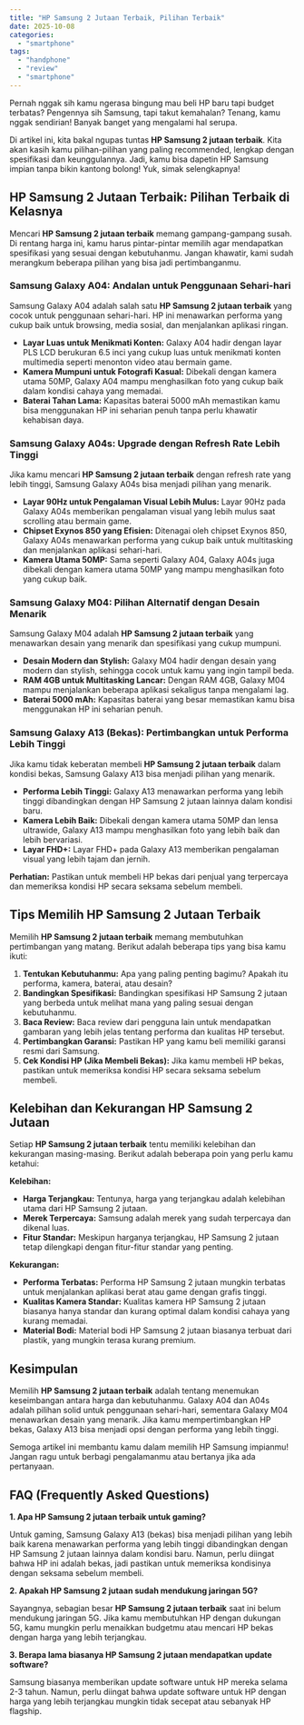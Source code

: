 ```yaml
---
title: "HP Samsung 2 Jutaan Terbaik, Pilihan Terbaik"
date: 2025-10-08
categories: 
  - "smartphone"
tags: 
  - "handphone"
  - "review"
  - "smartphone"
---
```


Pernah nggak sih kamu ngerasa bingung mau beli HP baru tapi budget terbatas? Pengennya sih Samsung, tapi takut kemahalan? Tenang, kamu nggak sendirian! Banyak banget yang mengalami hal serupa.

Di artikel ini, kita bakal ngupas tuntas **HP Samsung 2 jutaan terbaik**. Kita akan kasih kamu pilihan-pilihan yang paling recommended, lengkap dengan spesifikasi dan keunggulannya. Jadi, kamu bisa dapetin HP Samsung impian tanpa bikin kantong bolong! Yuk, simak selengkapnya!

## HP Samsung 2 Jutaan Terbaik: Pilihan Terbaik di Kelasnya

Mencari **HP Samsung 2 jutaan terbaik** memang gampang-gampang susah. Di rentang harga ini, kamu harus pintar-pintar memilih agar mendapatkan spesifikasi yang sesuai dengan kebutuhanmu. Jangan khawatir, kami sudah merangkum beberapa pilihan yang bisa jadi pertimbanganmu.

### Samsung Galaxy A04: Andalan untuk Penggunaan Sehari-hari

Samsung Galaxy A04 adalah salah satu **HP Samsung 2 jutaan terbaik** yang cocok untuk penggunaan sehari-hari. HP ini menawarkan performa yang cukup baik untuk browsing, media sosial, dan menjalankan aplikasi ringan.

- **Layar Luas untuk Menikmati Konten:** Galaxy A04 hadir dengan layar PLS LCD berukuran 6.5 inci yang cukup luas untuk menikmati konten multimedia seperti menonton video atau bermain game.
- **Kamera Mumpuni untuk Fotografi Kasual:** Dibekali dengan kamera utama 50MP, Galaxy A04 mampu menghasilkan foto yang cukup baik dalam kondisi cahaya yang memadai.
- **Baterai Tahan Lama:** Kapasitas baterai 5000 mAh memastikan kamu bisa menggunakan HP ini seharian penuh tanpa perlu khawatir kehabisan daya.

### Samsung Galaxy A04s: Upgrade dengan Refresh Rate Lebih Tinggi

Jika kamu mencari **HP Samsung 2 jutaan terbaik** dengan refresh rate yang lebih tinggi, Samsung Galaxy A04s bisa menjadi pilihan yang menarik.

- **Layar 90Hz untuk Pengalaman Visual Lebih Mulus:** Layar 90Hz pada Galaxy A04s memberikan pengalaman visual yang lebih mulus saat scrolling atau bermain game.
- **Chipset Exynos 850 yang Efisien:** Ditenagai oleh chipset Exynos 850, Galaxy A04s menawarkan performa yang cukup baik untuk multitasking dan menjalankan aplikasi sehari-hari.
- **Kamera Utama 50MP:** Sama seperti Galaxy A04, Galaxy A04s juga dibekali dengan kamera utama 50MP yang mampu menghasilkan foto yang cukup baik.

### Samsung Galaxy M04: Pilihan Alternatif dengan Desain Menarik

Samsung Galaxy M04 adalah **HP Samsung 2 jutaan terbaik** yang menawarkan desain yang menarik dan spesifikasi yang cukup mumpuni.

- **Desain Modern dan Stylish:** Galaxy M04 hadir dengan desain yang modern dan stylish, sehingga cocok untuk kamu yang ingin tampil beda.
- **RAM 4GB untuk Multitasking Lancar:** Dengan RAM 4GB, Galaxy M04 mampu menjalankan beberapa aplikasi sekaligus tanpa mengalami lag.
- **Baterai 5000 mAh:** Kapasitas baterai yang besar memastikan kamu bisa menggunakan HP ini seharian penuh.

### Samsung Galaxy A13 (Bekas): Pertimbangkan untuk Performa Lebih Tinggi

Jika kamu tidak keberatan membeli **HP Samsung 2 jutaan terbaik** dalam kondisi bekas, Samsung Galaxy A13 bisa menjadi pilihan yang menarik.

- **Performa Lebih Tinggi:** Galaxy A13 menawarkan performa yang lebih tinggi dibandingkan dengan HP Samsung 2 jutaan lainnya dalam kondisi baru.
- **Kamera Lebih Baik:** Dibekali dengan kamera utama 50MP dan lensa ultrawide, Galaxy A13 mampu menghasilkan foto yang lebih baik dan lebih bervariasi.
- **Layar FHD+:** Layar FHD+ pada Galaxy A13 memberikan pengalaman visual yang lebih tajam dan jernih.

**Perhatian:** Pastikan untuk membeli HP bekas dari penjual yang terpercaya dan memeriksa kondisi HP secara seksama sebelum membeli.

## Tips Memilih HP Samsung 2 Jutaan Terbaik

Memilih **HP Samsung 2 jutaan terbaik** memang membutuhkan pertimbangan yang matang. Berikut adalah beberapa tips yang bisa kamu ikuti:

1. **Tentukan Kebutuhanmu:** Apa yang paling penting bagimu? Apakah itu performa, kamera, baterai, atau desain?
2. **Bandingkan Spesifikasi:** Bandingkan spesifikasi HP Samsung 2 jutaan yang berbeda untuk melihat mana yang paling sesuai dengan kebutuhanmu.
3. **Baca Review:** Baca review dari pengguna lain untuk mendapatkan gambaran yang lebih jelas tentang performa dan kualitas HP tersebut.
4. **Pertimbangkan Garansi:** Pastikan HP yang kamu beli memiliki garansi resmi dari Samsung.
5. **Cek Kondisi HP (Jika Membeli Bekas):** Jika kamu membeli HP bekas, pastikan untuk memeriksa kondisi HP secara seksama sebelum membeli.

## Kelebihan dan Kekurangan HP Samsung 2 Jutaan

Setiap **HP Samsung 2 jutaan terbaik** tentu memiliki kelebihan dan kekurangan masing-masing. Berikut adalah beberapa poin yang perlu kamu ketahui:

**Kelebihan:**

- **Harga Terjangkau:** Tentunya, harga yang terjangkau adalah kelebihan utama dari HP Samsung 2 jutaan.
- **Merek Terpercaya:** Samsung adalah merek yang sudah terpercaya dan dikenal luas.
- **Fitur Standar:** Meskipun harganya terjangkau, HP Samsung 2 jutaan tetap dilengkapi dengan fitur-fitur standar yang penting.

**Kekurangan:**

- **Performa Terbatas:** Performa HP Samsung 2 jutaan mungkin terbatas untuk menjalankan aplikasi berat atau game dengan grafis tinggi.
- **Kualitas Kamera Standar:** Kualitas kamera HP Samsung 2 jutaan biasanya hanya standar dan kurang optimal dalam kondisi cahaya yang kurang memadai.
- **Material Bodi:** Material bodi HP Samsung 2 jutaan biasanya terbuat dari plastik, yang mungkin terasa kurang premium.

## Kesimpulan

Memilih **HP Samsung 2 jutaan terbaik** adalah tentang menemukan keseimbangan antara harga dan kebutuhanmu. Galaxy A04 dan A04s adalah pilihan solid untuk penggunaan sehari-hari, sementara Galaxy M04 menawarkan desain yang menarik. Jika kamu mempertimbangkan HP bekas, Galaxy A13 bisa menjadi opsi dengan performa yang lebih tinggi.

Semoga artikel ini membantu kamu dalam memilih HP Samsung impianmu! Jangan ragu untuk berbagi pengalamanmu atau bertanya jika ada pertanyaan.

## FAQ (Frequently Asked Questions)

**1\. Apa HP Samsung 2 jutaan terbaik untuk gaming?**

Untuk gaming, Samsung Galaxy A13 (bekas) bisa menjadi pilihan yang lebih baik karena menawarkan performa yang lebih tinggi dibandingkan dengan HP Samsung 2 jutaan lainnya dalam kondisi baru. Namun, perlu diingat bahwa HP ini adalah bekas, jadi pastikan untuk memeriksa kondisinya dengan seksama sebelum membeli.

**2\. Apakah HP Samsung 2 jutaan sudah mendukung jaringan 5G?**

Sayangnya, sebagian besar **HP Samsung 2 jutaan terbaik** saat ini belum mendukung jaringan 5G. Jika kamu membutuhkan HP dengan dukungan 5G, kamu mungkin perlu menaikkan budgetmu atau mencari HP bekas dengan harga yang lebih terjangkau.

**3\. Berapa lama biasanya HP Samsung 2 jutaan mendapatkan update software?**

Samsung biasanya memberikan update software untuk HP mereka selama 2-3 tahun. Namun, perlu diingat bahwa update software untuk HP dengan harga yang lebih terjangkau mungkin tidak secepat atau sebanyak HP flagship.
